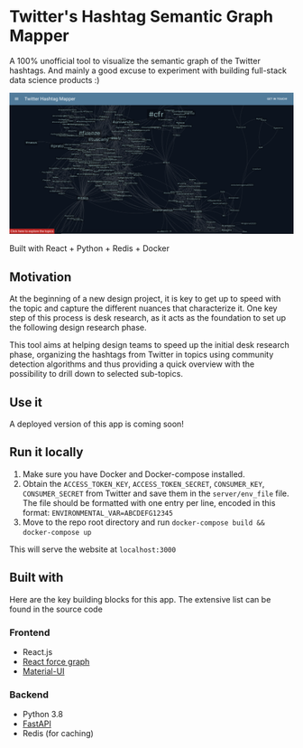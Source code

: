 # Twitter's Hashtag Semantic Graph Mapper

A 100% unofficial tool to visualize the semantic graph of the Twitter hashtags. And mainly a good excuse to experiment with building full-stack data science products :)

![Screenshot of the app](img/screenshot_graph.png)

Built with React + Python + Redis + Docker

## Motivation

At the beginning of a new design project, it is key to get up to speed with the topic and capture the different nuances that characterize it. One key step of this process is desk research, as it acts as the foundation to set up the following design research phase.

This tool aims at helping design teams to speed up the initial desk research phase, organizing the hashtags from Twitter in topics using community detection algorithms and thus providing a quick overview with the possibility to drill down to selected sub-topics.

## Use it

A deployed version of this app is coming soon!

## Run it locally

1. Make sure you have Docker and Docker-compose installed.
2. Obtain the `ACCESS_TOKEN_KEY`, `ACCESS_TOKEN_SECRET`, `CONSUMER_KEY`, `CONSUMER_SECRET` from Twitter and save them in the `server/env_file` file. The file should be formatted with one entry per line, encoded in this format: `ENVIRONMENTAL_VAR=ABCDEFG12345`
3. Move to the repo root directory and run `docker-compose build && docker-compose up`

This will serve the website at `localhost:3000`

## Built with

Here are the key building blocks for this app. The extensive list can be found in the source code

### Frontend

- React.js
- [React force graph](https://github.com/vasturiano/react-force-graph)
- [Material-UI](https://material-ui.com/)

### Backend

- Python 3.8
- [FastAPI](https://fastapi.tiangolo.com/)
- Redis (for caching)
